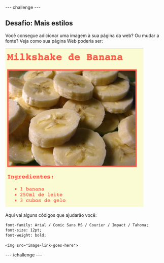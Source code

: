 \--- challenge \---

## Desafio: Mais estilos

Você consegue adicionar uma imagem à sua página da web? Ou mudar a fonte? Veja como sua página Web poderia ser:

![captura de tela](images/recipe-final.png)

Aqui vai alguns códigos que ajudarão você:

    font-family: Arial / Comic Sans MS / Courier / Impact / Tahoma;
    font-size: 12pt;
    font-weight: bold;
    
    <img src="image-link-goes-here">
    

\--- /challenge \---